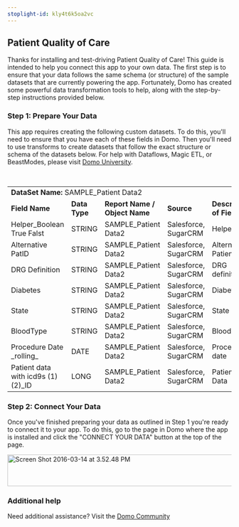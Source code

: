 ```yaml
---
stoplight-id: kly4t6k5oa2vc
---
```


<div class="col-md-12 content-panel">
                <h2>Patient Quality of Care</h2>
                <p></p><p>Thanks for installing and test-driving <span id="title">Patient Quality of Care</span>! This guide is intended to help you connect this app to your own data. The first step is to ensure that your data follows the same schema (or structure) of the sample datasets that are currently powering the app. Fortunately, Domo has created some powerful data transformation tools to help, along with the step-by-step instructions provided below.</p><div class="doc-row" id="Step%201:%20Identify%20Required%20Data%20Fields"><h3 class="doc-row-title">Step 1: Prepare Your Data</h3><div class="small-pad-bottom"><p>This app requires creating the following custom datasets. To do this, you'll need to ensure that you have each of these fields in Domo. Then you'll need to use transforms to create datasets that follow the exact structure or schema of the datasets below. For help with Dataflows, Magic ETL, or BeastModes, please visit <a href="https://university.domo.com/" target="_blank">Domo University</a>.</p></div>
                <br>
                <div id="custom-data-container"><table id="SAMPLE_Patient-Data2"><tbody><tr><td colspan="6"><strong>DataSet Name:</strong> <span class="value">SAMPLE_Patient Data2</span></td></tr><!--tr>    <td colspan="6"></td></tr--><tr><td><strong>Field Name</strong></td><td><strong>Data Type</strong></td><td><strong>Report Name / Object Name</strong></td><td><strong>Source </strong></td><td colspan="2"><strong>Description of Field</strong></td></tr><tr><td>Helper_Boolean True Falst</td><td>STRING</td><td>SAMPLE_Patient Data2</td><td>Salesforce, SugarCRM</td><td colspan="2">Helper Test</td></tr><tr><td>Alternative PatID</td><td>STRING</td><td>SAMPLE_Patient Data2</td><td>Salesforce, SugarCRM</td><td colspan="2">Alternative Patient ID </td></tr><tr><td>DRG Definition</td><td>STRING</td><td>SAMPLE_Patient Data2</td><td>Salesforce, SugarCRM</td><td colspan="2">DRG definition</td></tr><tr><td>Diabetes</td><td>STRING</td><td>SAMPLE_Patient Data2</td><td>Salesforce, SugarCRM</td><td colspan="2">Diabetes</td></tr><tr><td>State</td><td>STRING</td><td>SAMPLE_Patient Data2</td><td>Salesforce, SugarCRM</td><td colspan="2">State</td></tr><tr><td>BloodType</td><td>STRING</td><td>SAMPLE_Patient Data2</td><td>Salesforce, SugarCRM</td><td colspan="2">Blood type</td></tr><tr><td>Procedure Date _rolling_</td><td>DATE</td><td>SAMPLE_Patient Data2</td><td>Salesforce, SugarCRM</td><td colspan="2">Procedure date</td></tr><tr><td>Patient data with icd9s (1) (2)_ID</td><td>LONG</td><td>SAMPLE_Patient Data2</td><td>Salesforce, SugarCRM</td><td colspan="2">Patient Data</td></tr></tbody></table><div class="doc-row medium-pad-top">
                <h3 class="doc-row-title">Step 2: Connect Your Data</h3>
                <div class="small-pad-bottom">
                    <p>Once you've finished preparing your data as outlined in Step 1 you're ready to connect it to your app. To do this, go to the page in Domo where the app is installed and click the "CONNECT YOUR DATA" button at the top of the page.</p>
                    <p class="small-pad">
                    <img class="alignnone size-full wp-image-1207" src="https://s3.amazonaws.com/development.domo.com/wp-content/uploads/2016/03/14155707/Screen-Shot-2016-03-14-at-3.52.48-PM1.png" alt="Screen Shot 2016-03-14 at 3.52.48 PM" width="1158" height="71">
                    </p>
                    <div id="ooyalaplayer-IyYTc1MjE61NwLdtrxXvZuhH-dSGbWnR" class="ooyalaplayer"></div>
                    <script>
                        OO.ready(function() {
                            OO.Player.create("ooyalaplayer-IyYTc1MjE61NwLdtrxXvZuhH-dSGbWnR", "IyYTc1MjE61NwLdtrxXvZuhH-dSGbWnR", {
                                height: 380
                            });
                        });
                    </script>
                </div>
                <h3 class="doc-row-title">Additional help</h3>
                <div class="small-pad-bottom">
                    <p>Need additional assistance? Visit the <a href="https://dojo.domo.com">Domo Community</a></p>
                </div>
            </div></div></div><p></p>            </div>
